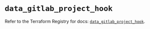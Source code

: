 # `data_gitlab_project_hook`

Refer to the Terraform Registry for docs: [`data_gitlab_project_hook`](https://registry.terraform.io/providers/gitlabhq/gitlab/16.8.0/docs/data-sources/project_hook).
